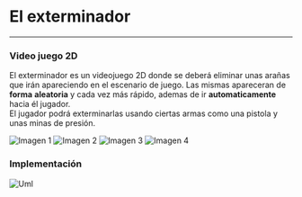 # El exterminador

----------

### Video juego 2D
El exterminador es un videojuego 2D donde se deberá eliminar unas arañas que irán apareciendo en el escenario de juego. Las mismas apareceran de **forma** **aleatoria** y cada vez más rápido, ademas de ir **automaticamente** hacia él jugador.  
El jugador podrá exterminarlas usando ciertas armas como una pistola y unas minas de presión.

![Imagen 1][1]  ![Imagen 2][2] ![Imagen 3][3] ![Imagen 4][4] 

 [1]: https://imgur.com/n8Sy4rU.png
 [2]: https://i.imgur.com/OwbCtUS.png
 [3]: https://imgur.com/r6Cr8db.png
 [4]: https://i.imgur.com/aTN9TW4.png
 
### Implementación

![Uml](https://i.imgur.com/8J1uFlX.png)
